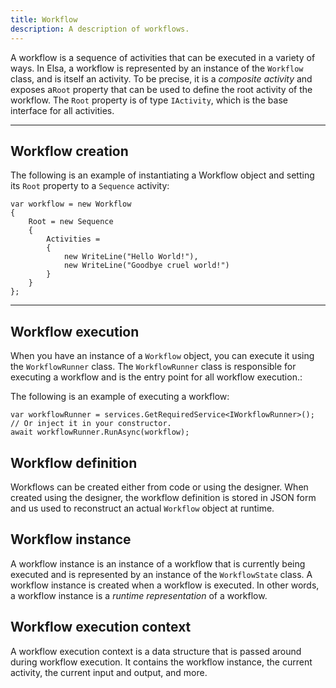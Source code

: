 ```yaml
---
title: Workflow
description: A description of workflows.
---
```


A workflow is a sequence of activities that can be executed in a variety of ways.
In Elsa, a workflow is represented by an instance of the `Workflow` class, and is itself an activity. To be precise, it is a _composite activity_ and exposes a`Root` property that can be used to define the root activity of the workflow.
The `Root` property is of type `IActivity`, which is the base interface for all activities.

---

## Workflow creation

The following is an example of instantiating a Workflow object and setting its `Root` property to a `Sequence` activity:

```clike
var workflow = new Workflow
{
    Root = new Sequence
    {
        Activities = 
        {
            new WriteLine("Hello World!"),
            new WriteLine("Goodbye cruel world!")
        }
    }
};
```

---

## Workflow execution

When you have an instance of a `Workflow` object, you can execute it using the `WorkflowRunner` class. The `WorkflowRunner` class is responsible for executing a workflow and is the entry point for all workflow execution.:

The following is an example of executing a workflow:

```clike
var workflowRunner = services.GetRequiredService<IWorkflowRunner>(); // Or inject it in your constructor.
await workflowRunner.RunAsync(workflow);
```

## Workflow definition

Workflows can be created either from code or using the designer. When created using the designer, the workflow definition is stored in JSON form and us used to reconstruct an actual `Workflow` object at runtime.

## Workflow instance

A workflow instance is an instance of a workflow that is currently being executed and is represented by an instance of the `WorkflowState` class.
A workflow instance is created when a workflow is executed. In other words, a workflow instance is a _runtime representation_ of a workflow.

## Workflow execution context

A workflow execution context is a data structure that is passed around during workflow execution. It contains the workflow instance, the current activity, the current input and output, and more.
